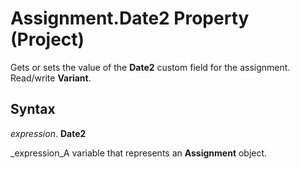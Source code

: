 
# Assignment.Date2 Property (Project)

Gets or sets the value of the  **Date2** custom field for the assignment. Read/write **Variant**.


## Syntax

 _expression_. **Date2**

 _expression_A variable that represents an  **Assignment** object.

